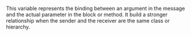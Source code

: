 This variable represents the binding between an argument in the message and the actual parameter in the block or method.
It build a stronger relationship when the sender and the receiver are the same class or hierarchy.